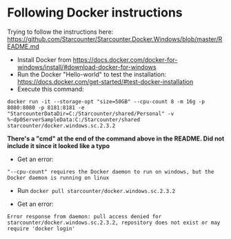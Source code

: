 # Following Docker instructions

Trying to follow the instructions here: https://github.com/Starcounter/Starcounter.Docker.Windows/blob/master/README.md

* Install Docker from https://docs.docker.com/docker-for-windows/install/#download-docker-for-windows
* Run the Docker "Hello-world" to test the installation: https://docs.docker.com/get-started/#test-docker-installation
* Execute this command:

```
docker run -it --storage-opt "size=50GB" --cpu-count 8 -m 16g -p 8080:8080 -p 8181:8181 -e "StarcounterDataDir=C:/Starcounter/shared/Personal" -v %~dp0ServerSampleData:C:/Starcounter/shared starcounter/docker.windows.sc.2.3.2
```

**There's a "cmd" at the end of the command above in the README. Did not include it since it looked like a typo** 

* Get an error:

```
"--cpu-count" requires the Docker daemon to run on windows, but the Docker daemon is running on linux
```

* Run `docker pull starcounter/docker.windows.sc.2.3.2`

* Get an error:

```
Error response from daemon: pull access denied for starcounter/docker.windows.sc.2.3.2, repository does not exist or may require 'docker login'
```